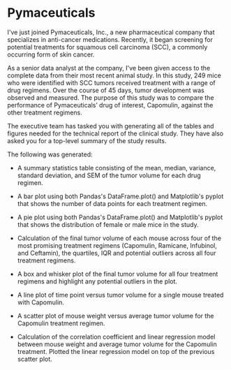 # Pymaceuticals
I've just joined Pymaceuticals, Inc., a new pharmaceutical company that specializes in anti-cancer medications. Recently, it began screening for potential treatments for squamous cell carcinoma (SCC), a commonly occurring form of skin cancer.

As a senior data analyst at the company, I've been given access to the complete data from their most recent animal study. In this study, 249 mice who were identified with SCC tumors received treatment with a range of drug regimens. Over the course of 45 days, tumor development was observed and measured. The purpose of this study was to compare the performance of Pymaceuticals’ drug of interest, Capomulin, against the other treatment regimens.

The executive team has tasked you with generating all of the tables and figures needed for the technical report of the clinical study. They have also asked you for a top-level summary of the study results.

The following was generated:
  - A summary statistics table consisting of the mean, median, variance, standard deviation, and SEM of the tumor volume for each drug regimen.

  - A bar plot using both Pandas's DataFrame.plot() and Matplotlib's pyplot that shows the number of data points for each treatment regimen.

  - A pie plot using both Pandas's DataFrame.plot() and Matplotlib's pyplot that shows the distribution of female or male mice in the study.

  - Calculation of the final tumor volume of each mouse across four of the most promising treatment regimens (Capomulin, Ramicane, Infubinol, and Ceftamin), the quartiles, IQR and potential outliers across all four treatment regimens.

  - A box and whisker plot of the final tumor volume for all four treatment regimens and highlight any potential outliers in the plot.

  - A line plot of time point versus tumor volume for a single mouse treated with Capomulin.

  - A scatter plot of mouse weight versus average tumor volume for the Capomulin treatment regimen.

  - Calculation of the correlation coefficient and linear regression model between mouse weight and average tumor volume for the Capomulin treatment. Plotted the linear regression model on top of the previous scatter plot.
